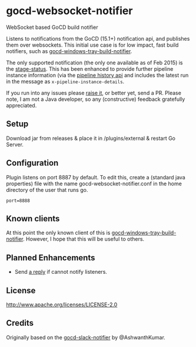 # gocd-websocket-notifier
WebSocket based GoCD build notifier

Listens to notifications from the GoCD (15.1+) notification api, and publishes them over websockets.
This initial use case is for low impact, fast build notifiers, such as
[gocd-windows-tray-build-notifier](https://github.com/matt-richardson/gocd-windows-tray-build-notifier).

The only supported notification (the only one available as of Feb 2015) is the [stage-status](http://www.go.cd/documentation/developer/writing_go_plugins/notification/version_1_0/stage_status_notification.html).
This has been enhanced to provide further pipeline instance information (via the [pipeline
history api](http://www.go.cd/documentation/user/current/api/pipeline_api.html#pipeline-history) and 
includes the latest run in the message as `x-pipeline-instance-details`.

If you run into any issues please [raise it](https://github.com/matt-richardson/gocd-websocket-notifier/issues),
or better yet, send a PR. Please note, I am not a Java developer, so any (constructive) feedback gratefully
appreciated.

## Setup
Download jar from releases & place it in /plugins/external & restart Go Server.

## Configuration
Plugin listens on port 8887 by default.
To edit this, create a (standard java properties) file with the name
gocd-websocket-notifier.conf in the home directory of the user that runs go.
````
port=8888
````

## Known clients
At this point the only known client of this is [gocd-windows-tray-build-notifier](https://github.com/matt-richardson/gocd-windows-tray-build-notifier).
However, I hope that this will be useful to others.

## Planned Enhancements
* Send [a reply](http://www.go.cd/documentation/developer/writing_go_plugins/notification/version_1_0/stage_status_notification.html#response---from-the-plugin)
if cannot notify listeners.

## License
http://www.apache.org/licenses/LICENSE-2.0

## Credits
Originally based on the [gocd-slack-notifier](http://github.com/ashwanthkumar/gocd-slack-notifer) by @AshwanthKumar.
